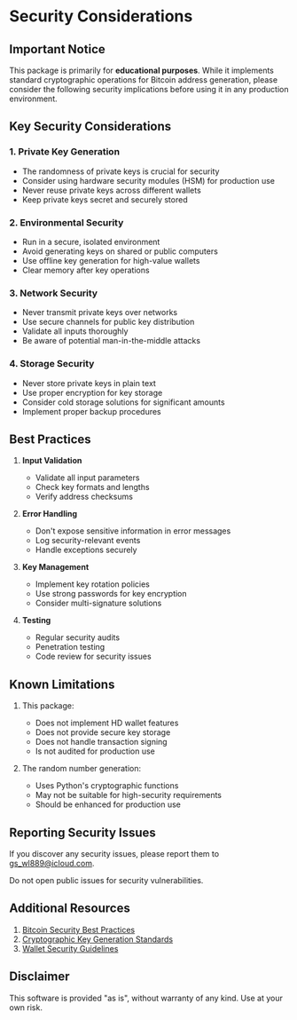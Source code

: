 # Security Considerations

## Important Notice

This package is primarily for **educational purposes**. While it implements standard cryptographic operations for Bitcoin address generation, please consider the following security implications before using it in any production environment.

## Key Security Considerations

### 1. Private Key Generation
- The randomness of private keys is crucial for security
- Consider using hardware security modules (HSM) for production use
- Never reuse private keys across different wallets
- Keep private keys secret and securely stored

### 2. Environmental Security
- Run in a secure, isolated environment
- Avoid generating keys on shared or public computers
- Use offline key generation for high-value wallets
- Clear memory after key operations

### 3. Network Security
- Never transmit private keys over networks
- Use secure channels for public key distribution
- Validate all inputs thoroughly
- Be aware of potential man-in-the-middle attacks

### 4. Storage Security
- Never store private keys in plain text
- Use proper encryption for key storage
- Consider cold storage solutions for significant amounts
- Implement proper backup procedures

## Best Practices

1. **Input Validation**
   - Validate all input parameters
   - Check key formats and lengths
   - Verify address checksums

2. **Error Handling**
   - Don't expose sensitive information in error messages
   - Log security-relevant events
   - Handle exceptions securely

3. **Key Management**
   - Implement key rotation policies
   - Use strong passwords for key encryption
   - Consider multi-signature solutions

4. **Testing**
   - Regular security audits
   - Penetration testing
   - Code review for security issues

## Known Limitations

1. This package:
   - Does not implement HD wallet features
   - Does not provide secure key storage
   - Does not handle transaction signing
   - Is not audited for production use

2. The random number generation:
   - Uses Python's cryptographic functions
   - May not be suitable for high-security requirements
   - Should be enhanced for production use

## Reporting Security Issues

If you discover any security issues, please report them to gs_wl889@icloud.com.

Do not open public issues for security vulnerabilities.

## Additional Resources

1. [Bitcoin Security Best Practices](https://bitcoin.org/en/secure-your-wallet)
2. [Cryptographic Key Generation Standards](https://csrc.nist.gov/publications/detail/sp/800-133/rev-2/final)
3. [Wallet Security Guidelines](https://en.bitcoin.it/wiki/Securing_your_wallet)

## Disclaimer

This software is provided "as is", without warranty of any kind. Use at your own risk.